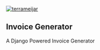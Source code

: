 [![terrameijar](https://circleci.com/gh/terrameijar/invoicing-app.svg?style=shield&circle-token=b41fe7c2291d2d73948e8d607da87785081c702e)](https://app.circleci.com/github/terrameijar/invoicing-app/pipelines)

## Invoice Generator

A Django Powered Invoice Generator

